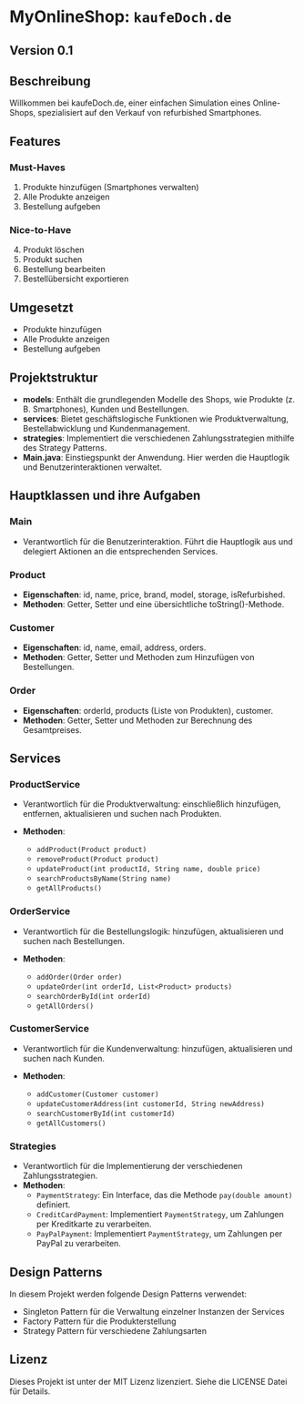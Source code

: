 # MyOnlineShop: `kaufeDoch.de`
## Version 0.1

## Beschreibung
Willkommen bei kaufeDoch.de, einer einfachen Simulation eines Online-Shops, spezialisiert auf den Verkauf von refurbished Smartphones.

## Features

### Must-Haves
1. Produkte hinzufügen (Smartphones verwalten)
2. Alle Produkte anzeigen
3. Bestellung aufgeben

### Nice-to-Have
4. Produkt löschen
5. Produkt suchen
6. Bestellung bearbeiten
7. Bestellübersicht exportieren

## Umgesetzt
- Produkte hinzufügen
- Alle Produkte anzeigen
- Bestellung aufgeben

## Projektstruktur
- **models**: Enthält die grundlegenden Modelle des Shops, wie Produkte (z. B. Smartphones), Kunden und Bestellungen.
- **services**: Bietet geschäftslogische Funktionen wie Produktverwaltung, Bestellabwicklung und Kundenmanagement.
- **strategies**: Implementiert die verschiedenen Zahlungsstrategien mithilfe des Strategy Patterns.
- **Main.java**: Einstiegspunkt der Anwendung. Hier werden die Hauptlogik und Benutzerinteraktionen verwaltet.

## Hauptklassen und ihre Aufgaben
### Main
- Verantwortlich für die Benutzerinteraktion. Führt die Hauptlogik aus und delegiert Aktionen an die entsprechenden Services.

### Product
- **Eigenschaften**: id, name, price, brand, model, storage, isRefurbished.
- **Methoden**: Getter, Setter und eine übersichtliche toString()-Methode.

### Customer
- **Eigenschaften**: id, name, email, address, orders.
- **Methoden**: Getter, Setter und Methoden zum Hinzufügen von Bestellungen.

### Order
- **Eigenschaften**: orderId, products (Liste von Produkten), customer.
- **Methoden**: Getter, Setter und Methoden zur Berechnung des Gesamtpreises.

## Services
### ProductService
- Verantwortlich für die Produktverwaltung: einschließlich hinzufügen, entfernen, aktualisieren und suchen nach Produkten.

- **Methoden**:
    - `addProduct(Product product)`
    - `removeProduct(Product product)`
    - `updateProduct(int productId, String name, double price)`
    - `searchProductsByName(String name)`
    - `getAllProducts()`

### OrderService
- Verantwortlich für die Bestellungslogik: hinzufügen, aktualisieren und suchen nach Bestellungen.

- **Methoden**:
    - `addOrder(Order order)`
    - `updateOrder(int orderId, List<Product> products)`
    - `searchOrderById(int orderId)`
    - `getAllOrders()`

### CustomerService
- Verantwortlich für die Kundenverwaltung: hinzufügen, aktualisieren und suchen nach Kunden.

- **Methoden**:
    - `addCustomer(Customer customer)`
    - `updateCustomerAddress(int customerId, String newAddress)`
    - `searchCustomerById(int customerId)`
    - `getAllCustomers()`

### Strategies 
- Verantwortlich für die Implementierung der verschiedenen Zahlungsstrategien. 
- **Methoden**: 
  - `PaymentStrategy`: Ein Interface, das die Methode `pay(double amount)` definiert. 
  - `CreditCardPayment`: Implementiert `PaymentStrategy`, um Zahlungen per Kreditkarte zu verarbeiten.
  - `PayPalPayment`: Implementiert `PaymentStrategy`, um Zahlungen per PayPal zu verarbeiten.

## Design Patterns
In diesem Projekt werden folgende Design Patterns verwendet:
- Singleton Pattern für die Verwaltung einzelner Instanzen der Services
- Factory Pattern für die Produkterstellung
- Strategy Pattern für verschiedene Zahlungsarten


## Lizenz
Dieses Projekt ist unter der MIT Lizenz lizenziert. Siehe die LICENSE Datei für Details.
